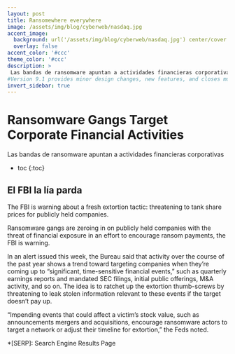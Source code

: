 ```yaml
---
layout: post
title: Ransomewhere everywhere
image: /assets/img/blog/cyberweb/nasdaq.jpg
accent_image: 
  background: url('/assets/img/blog/cyberweb/nasdaq.jpg') center/cover
  overlay: false
accent_color: '#ccc'
theme_color: '#ccc'
description: >
 Las bandas de ransomware apuntan a actividades financieras corporativas.
#Version 9.1 provides minor design changes, new features, and closes multiple issues.
invert_sidebar: true
---
```


# Ransomware Gangs Target Corporate Financial Activities

Las bandas de ransomware apuntan a actividades financieras corporativas

* toc
{:toc}


## El FBI la lía parda
The FBI is warning about a fresh extortion tactic: threatening to tank share prices for publicly held companies.

Ransomware gangs are zeroing in on publicly held companies with the threat of financial exposure in an effort to encourage ransom payments, the FBI is warning.

In an alert issued this week, the Bureau said that activity over the course of the past year shows a trend toward targeting companies when they’re coming up to “significant, time-sensitive financial events,” such as quarterly earnings reports and mandated SEC filings, initial public offerings, M&A activity, and so on. The idea is to ratchet up the extortion thumb-screws by threatening to leak stolen information relevant to these events if the target doesn’t pay up.

“Impending events that could affect a victim’s stock value, such as announcements mergers and acquisitions, encourage ransomware actors to target a network or adjust their timeline for extortion,” the Feds noted.


*[SERP]: Search Engine Results Page
